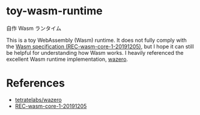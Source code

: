 # toy-wasm-runtime
自作 Wasm ランタイム

This is a toy WebAssembly (Wasm) runtime. It does not fully comply with the [Wasm specification (REC-wasm-core-1-20191205)](https://www.w3.org/TR/2019/REC-wasm-core-1-20191205/), but I hope it can still be helpful for understanding how Wasm works. I heavily referenced the excellent Wasm runtime implementation, [wazero](https://github.com/tetratelabs/wazero).

# References
- [tetratelabs/wazero](https://github.com/tetratelabs/wazero)
- [REC-wasm-core-1-20191205](https://www.w3.org/TR/2019/REC-wasm-core-1-20191205/)
